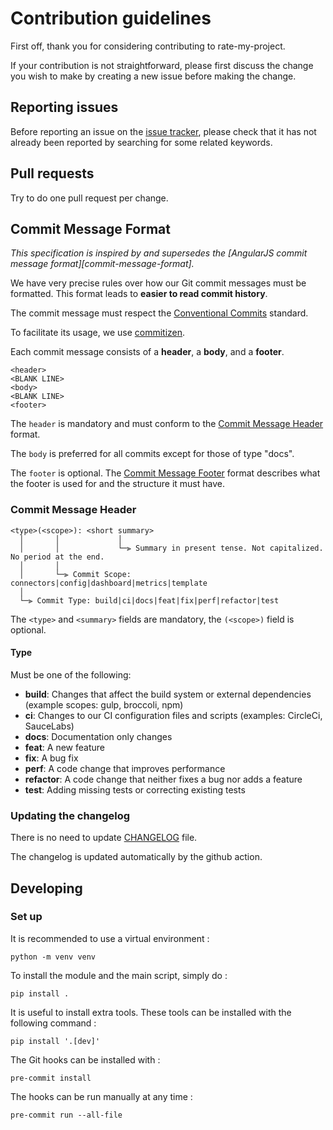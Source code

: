 # Contribution guidelines

First off, thank you for considering contributing to rate-my-project.

If your contribution is not straightforward, please first discuss the change you
wish to make by creating a new issue before making the change.

## Reporting issues

Before reporting an issue on the
[issue tracker](https://github.com/cledouarec/rate-my-project/issues),
please check that it has not already been reported by searching for some related
keywords.

## Pull requests

Try to do one pull request per change.

## Commit Message Format

*This specification is inspired by and supersedes the [AngularJS commit message format][commit-message-format].*

We have very precise rules over how our Git commit messages must be formatted.
This format leads to **easier to read commit history**.

The commit message must respect the [Conventional Commits](https://www.conventionalcommits.org/en/v1.0.0/) standard.

To facilitate its usage, we use [commitizen](https://commitizen-tools.github.io/commitizen/).

Each commit message consists of a **header**, a **body**, and a **footer**.

```
<header>
<BLANK LINE>
<body>
<BLANK LINE>
<footer>
```

The `header` is mandatory and must conform to the [Commit Message Header](#commit-header) format.

The `body` is preferred for all commits except for those of type "docs".

The `footer` is optional. The [Commit Message Footer](#commit-footer) format describes what the footer is used for and the structure it must have.

### Commit Message Header

```
<type>(<scope>): <short summary>
  │       │             │
  │       │             └─⫸ Summary in present tense. Not capitalized. No period at the end.
  │       │
  │       └─⫸ Commit Scope: connectors|config|dashboard|metrics|template
  │
  └─⫸ Commit Type: build|ci|docs|feat|fix|perf|refactor|test
```

The `<type>` and `<summary>` fields are mandatory, the `(<scope>)` field is optional.


#### Type

Must be one of the following:

* **build**: Changes that affect the build system or external dependencies (example scopes: gulp, broccoli, npm)
* **ci**: Changes to our CI configuration files and scripts (examples: CircleCi, SauceLabs)
* **docs**: Documentation only changes
* **feat**: A new feature
* **fix**: A bug fix
* **perf**: A code change that improves performance
* **refactor**: A code change that neither fixes a bug nor adds a feature
* **test**: Adding missing tests or correcting existing tests

### Updating the changelog

There is no need to update [CHANGELOG](https://github.com/cledouarec/rate-my-project/blob/main/CHANGELOG.md) file.

The changelog is updated automatically by the github action.

## Developing

### Set up

It is recommended to use a virtual environment :
```shell
python -m venv venv
```
To install the module and the main script, simply do :
```
pip install .
```
It is useful to install extra tools.
These tools can be installed with the following command :
```
pip install '.[dev]'
```
The Git hooks can be installed with :
```
pre-commit install
```
The hooks can be run manually at any time :
```
pre-commit run --all-file
```
